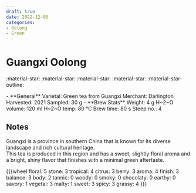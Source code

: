 ```yaml
---
draft: true
date: 2022-12-06
categories:
- Oolong
- Green
---
```

# Guangxi Oolong

:material-star: :material-star: :material-star: :material-star: :material-star-outline:


<div class="grid cards" markdown>
- **General**  
Varietal: Green tea from Guangxi      
Merchant:   Darlington    
Harvested: 2021  
Sampled: 30 g
- **Brew Stats**  
Weight: 4 g  
H~2~O volume: 120 ml  
H~2~O temp: 80 °C   
Brew time: 80 s  
Steep no.: 4
</div>

## Notes

Guangxi is a province in southern China that is known for its diverse landscape and rich cultural heritage.  
This tea is produced in this region and has a sweet, slightly floral aroma and a bright, shiny flavor that finishes with a minimal green aftertaste.  

{{{wheel
floral: 5
stone: 3
tropical: 4
citrus: 3
berry: 3
aroma: 4
finish: 3
balance: 3
body: 2
tannic: 0
woody: 0
smoky: 0
chocolaty: 0
earthy: 0
savory: 1
vegetal: 3
malty: 1
sweet: 3
spicy: 3
grassy: 4
}}}

<div style="visibility: hidden">
................................................................................................................................................................................................
</div>


